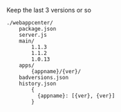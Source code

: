
Keep the last 3 versions or so

    ./webappcenter/
        package.json
        server.js
        main/
            1.1.3
            1.1.2
            1.0.13
        apps/
            {appname}/{ver}/
        badversions.json
        history.json
            {
              {appname}: [{ver}, {ver}]
            }
